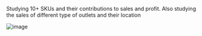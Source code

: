 Studying 10+ SKUs and their contributions to sales and profit. Also studying the sales of different type of outlets and their location

![image](https://github.com/user-attachments/assets/504716a0-58b1-48c7-a4a3-ac680028e70c)
